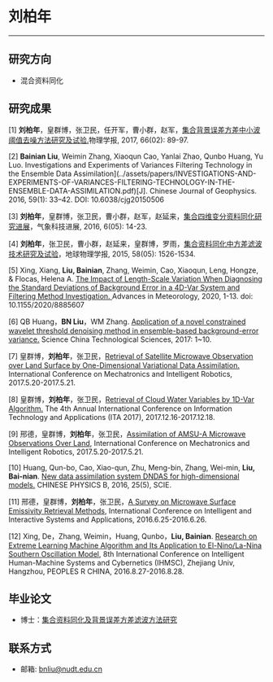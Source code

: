 # 刘柏年
---
## 研究方向
* 混合资料同化

## 研究成果

[1] **刘柏年**，皇群博，张卫民，任开军，曹小群，赵军，[集合背景误差方差中小波阈值去噪方法研究及试验.](../assets/papers/集合背景误差方差中小波阈值去噪方法研究及试验.pdf)物理学报, 2017, 66(02): 89-97.

[2] **Bainian Liu**, Weimin Zhang, Xiaoqun Cao, Yanlai Zhao, Qunbo Huang, Yu Luo. Investigations and Experiments of Variances Filtering Technology in the Ensemble Data Assimilation](../assets/papers/INVESTIGATIONS-AND-EXPERIMENTS-OF-VARIANCES-FILTERING-TECHNOLOGY-IN-THE-ENSEMBLE-DATA-ASSIMILATION.pdf)[J]. Chinese Journal of Geophysics. 2016, 59(1): 33–42. DOI: 10.6038/cjg20150506

[3] **刘柏年**，皇群博，张卫民，曹小群，赵军，赵延来，[集合四维变分资料同化研究进展](../assets/papers/集合四维变分资料同化研究进展.pdf)，气象科技进展, 2016, 6(05): 14-23.

[4] **刘柏年**，张卫民，曹小群，赵延来，皇群博，罗雨，[集合资料同化中方差滤波技术研究及试验](../assets/papers/集合资料同化中方差滤波技术研究及试验.pdf)，地球物理学报, 2015, 58(05): 1526-1534.

[5] Xing, Xiang, **Liu, Bainian**, Zhang, Weimin, Cao, Xiaoqun, Leng, Hongze, & Flocas, Helena A. [The Impact of Length-Scale Variation When Diagnosing the Standard Deviations of Background Error in a 4D-Var System and Filtering Method Investigation. ](../assets/papers/Xing-2020-The-Impact-of-Length-Scale-Variation.pdf)  Advances in Meteorology, 2020, 1-13. doi: 10.1155/2020/8885607

[6] QB Huang，**BN Liu**，WM Zhang. [Application of a novel constrained wavelet threshold denoising method in ensemble-based background-error variance.](../assets/papers/Application-of-a-novel-constrained-wavelet-threshold-denoising-method-in-ensemble-based-background-error-variance.pdf) Science China Technological Sciences, 2017: 1~10.

[7] 皇群博，**刘柏年**，张卫民，[Retrieval of Satellite Microwave Observation over Land Surface by One-Dimensional Variational Data Assimilation.](../assets/papers/Retrieval-of-Satellite-Microwave-Observation-over-Land-Surface-by-One-Dimensional-Variational-Data-Assimilation.pdf) International Conference on Mechatronics and Intelligent Robotics, 2017.5.20-2017.5.21.

[8] 皇群博，**刘柏年**，张卫民，[Retrieval of Cloud Water Variables by 1D-Var Algorithm.](../assets/papers/Retrieval-of-Cloud-Water-Variables-by-1D-Var-Algorithm.pdf) The 4th Annual International Conference on Information Technology and Applications (ITA 2017), 2017.12.16-2017.12.18.

[9] 邢德，皇群博，**刘柏年**，张卫民，[Assimilation of AMSU-A Microwave Observations Over Land](../assets/papers/Assimilation-of-AMSU-A-MicrowaveObservations-Over-Land.pdf), International Conference on Mechatronics and Intelligent Robotics, 2017.5.20-2017.5.21.

[10] Huang, Qun-bo, Cao, Xiao-qun, Zhu, Meng-bin, Zhang, Wei-min, **Liu, Bai-nian**. [New data assimilation system DNDAS for high-dimensional models.](../assets/papers/New-data-assimilation-system-DNDAS-for-high-dimensional-models.pdf) CHINESE PHYSICS B, 2016, 25(5), SCIE.

[11] 邢德，皇群博，**刘柏年**，张卫民，[A Survey on Microwave Surface Emissivity Retrieval Methods](../assets/papers/A-Survey-on-Microwave-Surface-Emissivity-Retrieval-Methods.pdf), International Conference on Intelligent and Interactive Systems and Applications, 2016.6.25-2016.6.26.

[12] Xing, De，Zhang, Weimin，Huang, Qunbo，**Liu, Bainian**. [Research on Extreme Learning Machine Algorithm and Its Application to El-Nino/La-Nina Southern Oscillation Model](../assets/papers/Research-on-Extreme-Learning-Machine-Algorithm-and-Its-Application-to-El-Ni-o-La-Ni-a-Southern-Oscillation-Model.pdf), 8th International Conference on Intelligent Human-Machine Systems and Cybernetics (IHMSC), Zhejiang Univ, Hangzhou, PEOPLES R CHINA, 2016.8.27-2016.8.28.

## 毕业论文
* 博士：[集合资料同化及背景误差方差滤波方法研究](/assets/dissertations/集合资料同化及背景误差方差滤波方法研究-刘柏年.pdf)


## 联系方式
* 邮箱: bnliu@nudt.edu.cn
